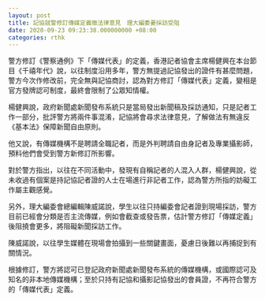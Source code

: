 ```yaml
---
layout: post
title: 記協就警修訂傳媒定義徵法律意見　理大編委憂採訪受阻
date: 2020-09-23 09:23:38.000000000 +08:00
categories: rthk
---
```


警方修訂《警察通例》下「傳媒代表」的定義，香港記者協會主席楊健興在本台節目《千禧年代》說，以往制度沿用多年，警方無提過記協發出的證件有甚麼問題，警方今次作修改前，完全無與記協商討，認為對方修訂「傳媒代表」定義，變相是官方發牌認可制度，最終會限制了公眾知情權。

楊健興說，政府新聞處新聞發布系統只是當局發出新聞稿及採訪通知，只是記者工作一部分，批評警方將兩件事混淆，記協將會尋求法律意見，了解做法有無違反《基本法》保障新聞自由原則。

他又說，有傳媒機構不是聘請全職記者，而是外判聘請自由身記者及專業攝影師，預料他們會受到警方新修訂所影響。

對於警方指出，以往在不同活動中，發現有自稱記者的人混入人群，楊健興說，從未收過有個案是持記協記者證的人士在場進行非記者工作，認為警方所指的妨礙工作屬主觀感覺。

另外，理大編委會總編輯陳威諾說，學生以往只持編委會記者證到現場採訪，警方目前已經會分類是否主流傳媒，例如會截查或發告票，估計警方修訂「傳媒定義」後阻撓會更多，將阻礙新聞採訪工作。

陳威諾說，以往學生媒體在現場會拍攝到一些關鍵畫面，憂慮日後難以再捕捉到有關情況。

根據修訂，警方將認可已登記政府新聞處新聞發布系統的傳媒機構，或國際認可及知名的非本地傳媒機構；至於只持有記協和攝影記協發出的會員證，不再符合警方的「傳媒代表」定義。
